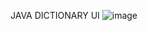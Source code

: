 JAVA DICTIONARY
UI
![image](https://github.com/pearsan/Dictionary/assets/90941011/54745ef1-36cd-4221-9cc2-bc8ec3308b52)
